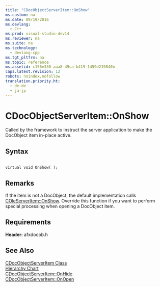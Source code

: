 ```yaml
---
title: "CDocObjectServerItem::OnShow"
ms.custom: na
ms.date: 09/19/2016
ms.devlang: 
  - C++
ms.prod: visual-studio-dev14
ms.reviewer: na
ms.suite: na
ms.technology: 
  - devlang-cpp
ms.tgt_pltfrm: na
ms.topic: reference
ms.assetid: c156e330-aaa8-49ca-b419-1459d219840b
caps.latest.revision: 12
robots: noindex,nofollow
translation.priority.ht: 
  - de-de
  - ja-jp
---
```

# CDocObjectServerItem::OnShow
Called by the framework to instruct the server application to make the DocObject item in-place active.  
  
## Syntax  
  
```  
  
virtual void OnShow( );  
```  
  
## Remarks  
 If the item is not a DocObject, the default implementation calls [COleServerItem::OnShow](../vs140/COleServerItem--OnOpen.md). Override this function if you want to perform special processing when opening a DocObject item.  
  
## Requirements  
 **Header:** afxdocob.h  
  
## See Also  
 [CDocObjectServerItem Class](../vs140/CDocObjectServerItem-Class.md)   
 [Hierarchy Chart](../vs140/Hierarchy-Chart.md)   
 [CDocObjectServerItem::OnHide](../vs140/CDocObjectServerItem--OnHide.md)   
 [CDocObjectServerItem::OnOpen](assetId:///7a9b1363-6ad8-4732-9959-4e35c07644fd)